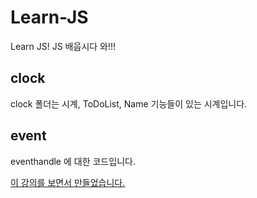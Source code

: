 # Learn-JS
Learn JS!
JS 배웁시다 와!!!

## clock
clock 폴더는 시계, ToDoList, Name 기능들이 있는 시계입니다. <br>


## event
eventhandle 에 대한 코드입니다.


[이 강의를 보면서 만들었습니다.](https://academy.nomadcoders.co/courses/enrolled/435558)
